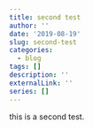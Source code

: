 ```yaml
---
title: second test
author: ''
date: '2019-08-19'
slug: second-test
categories:
  - blog
tags: []
description: ''
externalLink: ''
series: []
---
```

this is a second test.